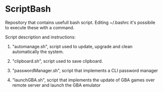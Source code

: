 # ScriptBash
Repository that contains usefull bash script. Editing ~/.bashrc it's possibile to execute these with a command.

Script description and instructions:

1) "automanage.sh", script used to update, upgrade and clean automatically the system.

2) "clipboard.sh", script used to save clipboard.

3) "passwordManager.sh", script that implements a CLI password manager

4) "launchGBA.sh", script that implements the update of GBA games over remote server and launch the GBA emulator